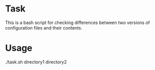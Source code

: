 # Task
This is a bash script for checking differences between two versions of configuration files and their contents. 

# Usage 
./task.sh directory1 directory2 
